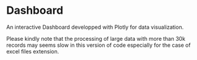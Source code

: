 # Dashboard
An interactive Dashboard developped with Plotly for data visualization.

Please kindly note that the processing of large data with more than 30k records may seems slow in this version of code especially for the case of excel files extension.

